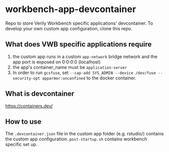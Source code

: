 # workbench-app-devcontainer
Repo to store Verily Workbench specific applications' devcontainer. To develop your own custom app configuration, clone this repo. 

## What does VWB specific applications require
1. the custom app runs in a custom `app-network` bridge network and the app port is exposed on 0:0:0:0 (localhost) 
2. the app's container_name must be `application-server`
3. In order to run `gcsfuse`, set `--cap-add SYS_ADMIN --device /dev/fuse --security-opt apparmor:unconfined` to the docker container. 

## What is devcontainer
https://containers.dev/

## How to use
The `.devcontainer.json` file in the custom app folder (e.g. rstudio/) contains the custom app configuration.
`post-startup.sh` contains workbench specific set up.   


